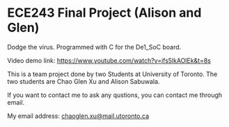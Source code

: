 # ECE243 Final Project (Alison and Glen)
Dodge the virus.
Programmed with C for the De1_SoC board.


Video demo link:
https://www.youtube.com/watch?v=ifs5lkAOlEk&t=8s

This is a team project done by two Students at University of Toronto. The two students are Chao Glen Xu and Alison Sabuwala.

If you want to contact me to ask any qustions, you can contact me through email.


My email address: chaoglen.xu@mail.utoronto.ca

